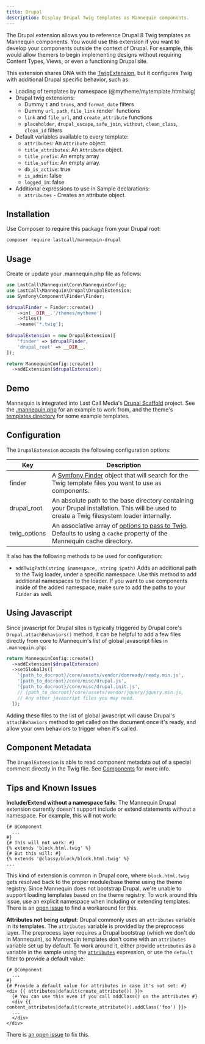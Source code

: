 ```yaml
---
title: Drupal
description: Display Drupal Twig templates as Mannequin components.
---
```

The Drupal extension allows you to reference Drupal 8 Twig templates as Mannequin components.  You would use this extension if you want to develop your components outside the context of Drupal.  For example, this would allow themers to begin implementing designs without requiring Content Types, Views, or even a functioning Drupal site.

This extension shares DNA with the [TwigExtension](../extensions/twig.md), but it configures Twig with additional Drupal specific behavior, such as:

* Loading of templates by namespace (@mytheme/mytemplate.htmltwig)
* Drupal twig extensions:
  * Dummy `t` and `trans`, and `format_date` filters
  * Dummy `url`, `path`, `file_link` render` functions
  * `link` and `file_url`, and `create_attribute` functions
  * `placeholder`, `drupal_escape`, `safe_join`, `without`, `clean_class`, `clean_id` filters
* Default variables available to every template:
  * `attributes`: An `Attribute` object.
  * `title_attributes`: An `Attribute` object.
  * `title_prefix`: An empty array
  * `title_suffix`: An empty array.
  * `db_is_active`: true
  * `is_admin`: false
  * `logged_in`: false
* Additional expressions to use in Sample declarations:
  * `attributes` - Creates an attribute object.

## Installation
Use Composer to require this package from your Drupal root:
```bash
composer require lastcall/mannequin-drupal
```

## Usage
Create or update your .mannequin.php file as follows:
```php
use LastCall\Mannequin\Core\MannequinConfig;
use LastCall\Mannequin\Drupal\DrupalExtension;
use Symfony\Component\Finder\Finder;

$drupalFinder = Finder::create()
    ->in(__DIR__.'/themes/mytheme')
    ->files()
    ->name('*.twig');
    
$drupalExtension = new DrupalExtension([
    'finder' => $drupalFinder,
    'drupal_root' => __DIR__,
]);

return MannequinConfig::create()
  ->addExtension($drupalExtension);
```

## Demo

Mannequin is integrated into Last Call Media's [Drupal Scaffold](https://github.com/LastCallMedia/Drupal-Scaffold) project.  See the [.mannequin.php](https://github.com/LastCallMedia/Drupal-Scaffold/blob/master/.mannequin.php) for an example to work from, and the theme's [templates directory](https://github.com/LastCallMedia/Drupal-Scaffold/tree/master/web/themes/custom/scaffold/templates) for some example templates.


## Configuration

The `DrupalExtension` accepts the following configuration options:

| Key | Description |
| --- | ----------- |
| finder | A [Symfony Finder](https://symfony.com/doc/current/components/finder.html) object that will search for the Twig template files you want to use as components. |
| drupal_root | An absolute path to the base directory containing your Drupal installation.  This will be used to create a Twig filesystem loader internally. |
| twig_options | An associative array of [options to pass to Twig](https://twig.symfony.com/api/2.x/Twig_Environment.html#method___construct).  Defaults to using a `cache` property of the Mannequin cache directory. |

It also has the following methods to be used for configuration:
* `addTwigPath(string $namespace, string $path)` Adds an additional path to the Twig loader, under a specific namespace.  Use this method to add additional namespaces to the loader.  If you want to use components inside of the added namespace, make sure to add the paths to your `Finder` as well.

## Using Javascript

Since javascript for Drupal sites is typically triggered by Drupal core's `Drupal.attachBehaviors()` method, it can be helpful to add a few files directly from core to Mannequin's list of global javascript files in `.mannequin.php`:

```php
return MannequinConfig::create()
  ->addExtension($drupalExtension)
  ->setGlobalJs([
    '{path_to_docroot}/core/assets/vendor/domready/ready.min.js',
    '{path_to_docroot}/core/misc/drupal.js',
    '{path_to_docroot}/core/misc/drupal.init.js',
    // {path_to_docroot}/core/assets/vendor/jquery/jquery.min.js,
    // Any other javascript files you may need.
  ]);
```

Adding these files to the list of global javascript will cause Drupal's `attachBehaviors` method to get called on the document once it's ready, and allow your own behaviors to trigger when it's called.

## Component Metadata

The `DrupalExtension` is able to read component metadata out of a special comment directly in the Twig file.  See [Components](../docs/components.md) for more info.

## Tips and Known Issues

**Include/Extend without a namespace fails**: The Mannequin Drupal extension currently doesn't support include or extend statements without a namespace.  For example, this will not work:

```twig
{# @Component
  ...
#}
{# This will not work: #}
{% extends 'block.html.twig' %}
{# But this will: #}
{% extends '@classy/block/block.html.twig' %}
...
```

This kind of extension is common in Drupal core, where `block.html.twig` gets resolved back to the proper module/base theme using the theme registry.  Since Mannequin does not bootstrap Drupal, we're unable to support loading templates based on the theme registry.  To work around this issue, use an explicit namespace when including or extending templates.  There is an [open issue](https://github.com/LastCallMedia/Mannequin/issues/88) to find a workaround for this.

**Attributes not being output**: Drupal commonly uses an `attributes` variable in its templates.  The `attributes` variable is provided by the preprocess layer.  The preprocess layer requires a Drupal bootstrap (which we don't do in Mannequin), so Mannequin templates don't come with an `attributes` variable set up by default.  To work around it, either provide `attributes` as a variable in the sample using the [`attributes`](../docs/expressions.md) expression, or use the `default` filter to provide a default value:

```twig
{# @Component
  ...
#}
{# Provide a default value for attributes in case it's not set: #}
<div {{ attributes|default(create_attribute()) }}>
  {# You can use this even if you call addClass() on the attributes #}
  <div {{ content_attributes|default(create_attribute()).addClass('foo') }}>
  ...
  </div>
</div>
```
There is [an open issue](https://github.com/LastCallMedia/Mannequin/issues/103) to fix this.
